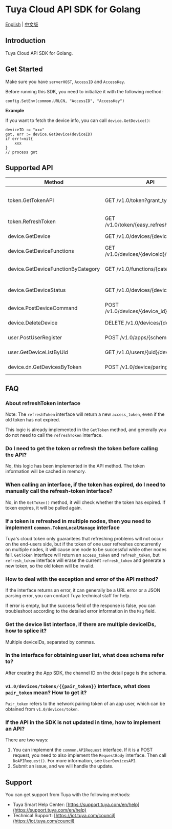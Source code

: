 # Tuya Cloud API SDK for Golang

[English](README.md) | [中文版](README_cn.md)

## Introduction

Tuya Cloud API SDK for Golang.

## Get Started

Make sure you have `serverHOST`, `AccessID` and `AccessKey`.

Before running this SDK, you need to initialize it with the following method:

```
config.SetEnv(common.URLCN, "AccessID", "AccessKey")
```

**Example**

If you want to fetch the device info, you can call `device.GetDevice()`:

```
deviceID := "xxx"
got, err := device.GetDevice(deviceID)
if err!=nil{
    xxx
}
// process got
```

## Supported API

|  Method                   | API                                               | Description  |
|  ----                     | ----                                              | ----  |
| token.GetTokenAPI         | GET  /v1.0/token?grant_type=1                     | [Get access_token with simple method](https://developer.tuya.com/en/docs/iot/open-api/api-reference/authorization/oauth-management) |
| token.RefreshToken     | GET  /v1.0/token/{easy_refresh_token}           | [Refresh token](https://developer.tuya.com/en/docs/iot/open-api/api-reference/authorization/oauth-management) |
| device.GetDevice          | GET  /v1.0/devices/{device_id}                  | [Get device details](https://developer.tuya.com/en/docs/iot/open-api/api-reference/smart-home-devices-management/device-management) |
| device.GetDeviceFunctions | GET  /v1.0/devices/{deviceId}/functions | [Get function list](https://developer.tuya.com/en/docs/iot/open-api/api-reference/smart-home-devices-management/device-control) |
| device.GetDeviceFunctionByCategory | GET  /v1.0/functions/{category} | [Get function list by category](https://developer.tuya.com/en/docs/iot/open-api/api-reference/smart-home-devices-management/device-control) |
| device.GetDeviceStatus | GET  /v1.0/devices/{device_id}/status           | [Get device data point details](https://developer.tuya.com/en/docs/iot/open-api/api-reference/smart-home-devices-management/device-control) |
| device.PostDeviceCommand | POST  /v1.0/devices/{device_id}/commands        | [Send device command](https://developer.tuya.com/en/docs/iot/open-api/api-reference/smart-home-devices-management/device-control) |
| device.DeleteDevice | DELETE  /v1.0/devices/{device_id} | [Remove device](https://developer.tuya.com/en/docs/iot/open-api/api-reference/smart-home-devices-management/device-management) |
| user.PostUserRegister   | POST  /v1.0/apps/{schema}/user | [User registration](https://developer.tuya.com/en/docs/iot/open-api/api-reference/smart-home-family-management/user-management) |
| user.GetDeviceListByUid | GET /v1.0/users/{uid}/devices | [Get deice list by user ID   ](https://developer.tuya.com/en/docs/iot/open-api/api-reference/smart-home-devices-management/device-management) |
| device.dn.GetDevicesByToken | POST  /v1.0/device/paring/token         | [Generate pairing token](https://developer.tuya.com/en/docs/iot/open-api/api-reference/smart-home-devices-management/paring-management) |


## FAQ

### About refreshToken interface

Note: The `refreshToken` interface will return a new `access_token`, even if the old token has not expired.

This logic is already implemented in the `GetToken` method, and generally you do not need to call the `refreshToken` interface.

### Do I need to get the token or refresh the token before calling the API?

No, this logic has been implemented in the API method. The token information will be cached in memory.

### When calling an interface, if the token has expired, do I need to manually call the refresh-token interface?

No, in the `GetToken()` method, it will check whether the token has expired. If token expires, it will be pulled again.

### If a token is refreshed in multiple nodes, then you need to implement `common.TokenLocalManage` interface 

Tuya's cloud token only guarantees that refreshing problems will not occur on the end-users side, but if the token of one user refreshes concurrently on multiple nodes, it will cause one node to be successful while other nodes fail. `GetToken` interface will return an `access_token` and `refresh_token`, but `refresh_token` interface will erase the current `refresh_token` and generate a new token, so the old token will be invalid.

### How to deal with the exception and error of the API method?

If the interface returns an error, it can generally be a URL error or a JSON parsing error, you can contact Tuya technical staff for help.

If error is empty, but the success field of the response is false, you can troubleshoot according to the detailed error information in the `Msg` field.

### Get the device list interface, if there are multiple deviceIDs, how to splice it?

Multiple deviceIDs, separated by commas.

### In the interface for obtaining user list, what does schema refer to?

After creating the App SDK, the channel ID on the detail page is the schema.

### `v1.0/devices/tokens/{{pair_token}}` interface, what does `pair_token` mean? How to get it?

`Pair_token` refers to the network pairing token of an app user, which can be obtained from `v1.0/devices/token`.

### If the API in the SDK is not updated in time, how to implement an API?

There are two ways:

1. You can implement the `common.APIRequest` interface. If it is a POST request, you need to also implement the `RequestBody` interface. Then call `DoAPIRequest()`. For more information, see `UserDevicesAPI`.
2. Submit an issue, and we will handle the update.


## Support

You can get support from Tuya with the following methods:

- Tuya Smart Help Center: [https://support.tuya.com/en/help](https://support.tuya.com/en/help)
- Technical Support: [https://iot.tuya.com/council](https://iot.tuya.com/council)

